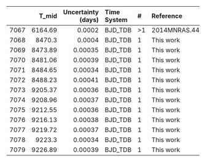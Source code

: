 |      |   T_mid |   Uncertainty (days) | Time System   | #   | Reference           |
|-----:|--------:|---------------------:|:--------------|:----|:--------------------|
| 7067 | 6164.69 |              0.0002  | BJD_TDB       | >1  | 2014MNRAS.440.1982H |
| 7068 | 8470.3  |              0.0004  | BJD_TDB       | 1   | This work           |
| 7069 | 8473.89 |              0.00035 | BJD_TDB       | 1   | This work           |
| 7070 | 8481.06 |              0.00039 | BJD_TDB       | 1   | This work           |
| 7071 | 8484.65 |              0.00034 | BJD_TDB       | 1   | This work           |
| 7072 | 8488.23 |              0.00041 | BJD_TDB       | 1   | This work           |
| 7073 | 9205.37 |              0.00036 | BJD_TDB       | 1   | This work           |
| 7074 | 9208.96 |              0.00037 | BJD_TDB       | 1   | This work           |
| 7075 | 9212.55 |              0.00036 | BJD_TDB       | 1   | This work           |
| 7076 | 9216.13 |              0.00038 | BJD_TDB       | 1   | This work           |
| 7077 | 9219.72 |              0.00037 | BJD_TDB       | 1   | This work           |
| 7078 | 9223.3  |              0.00034 | BJD_TDB       | 1   | This work           |
| 7079 | 9226.89 |              0.00039 | BJD_TDB       | 1   | This work           |